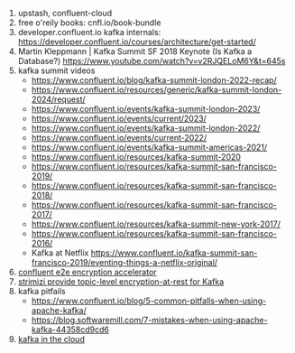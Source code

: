 1. upstash, confluent-cloud
4. free o'reily books: cnfl.io/book-bundle
5. developer.confluent.io kafka internals: https://developer.confluent.io/courses/architecture/get-started/
5. Martin Kleppmann | Kafka Summit SF 2018 Keynote (Is Kafka a Database?)
   https://www.youtube.com/watch?v=v2RJQELoM6Y&t=645s
6. kafka summit videos
   - https://www.confluent.io/blog/kafka-summit-london-2022-recap/
   - https://www.confluent.io/resources/generic/kafka-summit-london-2024/request/
   - https://www.confluent.io/events/kafka-summit-london-2023/
   - https://www.confluent.io/events/current/2023/
   - https://www.confluent.io/events/kafka-summit-london-2022/
   - https://www.confluent.io/events/current-2022/
   - https://www.confluent.io/events/kafka-summit-americas-2021/
   - https://www.confluent.io/resources/kafka-summit-2020
   - https://www.confluent.io/resources/kafka-summit-san-francisco-2019/
   - https://www.confluent.io/resources/kafka-summit-san-francisco-2018/
   - https://www.confluent.io/resources/kafka-summit-san-francisco-2017/
   - https://www.confluent.io/resources/kafka-summit-new-york-2017/
   - https://www.confluent.io/resources/kafka-summit-san-francisco-2016/
    - Kafka at Netflix https://www.confluent.io/kafka-summit-san-francisco-2019/eventing-things-a-netflix-original/
7. [confluent e2e encryption accelerator](https://www.confluent.io/resources/white-paper/confluent-e2e-encryption-accelerator/)
8. [strimizi provide topic-level encryption-at-rest for Kafka](|https://github.com/strimzi/proposals/blob/main/017-kafka-topic-encryption.md) 
9. kafka pitfails
   - https://www.confluent.io/blog/5-common-pitfalls-when-using-apache-kafka/
   - https://blog.softwaremill.com/7-mistakes-when-using-apache-kafka-44358cd9cd6
10. [kafka in the cloud](https://blog.softwaremill.com/how-to-run-apache-kafka-in-the-cloud-ce66348bef0e)

